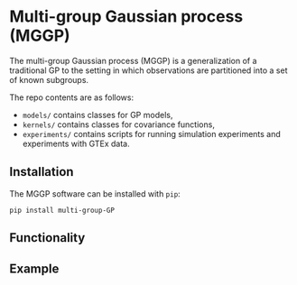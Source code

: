 # Multi-group Gaussian process (MGGP)

The multi-group Gaussian process (MGGP) is a generalization of a traditional GP to the setting in which observations are partitioned into a set of known subgroups.

The repo contents are as follows:
- `models/` contains classes for GP models,
- `kernels/` contains classes for covariance functions,
- `experiments/` contains scripts for running simulation experiments and experiments with GTEx data.

## Installation

The MGGP software can be installed with `pip`:

`pip install multi-group-GP`

## Functionality

## Example